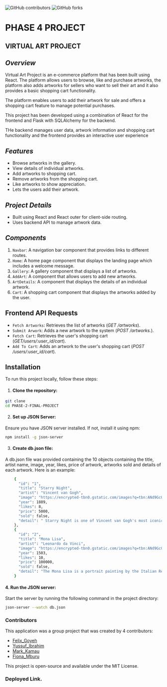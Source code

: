 ![GitHub contributors](https://img.shields.io/github/contributors-anon/felix112751/PHASE-2-FINAL-PROJECT?style=for-the-badge&logoColor=green&logoSize=60px&labelColor=blue&color=green-blue)
![GitHub forks](https://img.shields.io/github/forks/felix112751/PHASE-2-FINAL-PROJECT?style=for-the-badge&labelColor=blue&color=yellow)


# PHASE 4 PROJECT

## VIRTUAL ART PROJECT

## *Overview*

Virtual Art Project is an e-commerce platform that has been built using React. The platform allows users to browse, like and purchase artworks, the platform also adds artworks for sellers who want to sell their art and it also provides a basic shopping cart functionality. 

The platform enables users to add their artwork for sale and offers a shopping cart feature to manage potential purchases.

This project has been developed using a combination of React for the frontend and Flask with SQLAlchemy for the backend.

THe backend manages user data, artwork information and shopping cart functionality and the frontend provides an interactive user experience

## *Features*

- Browse artworks in the gallery.
- View details of individual artworks.
- Add artworks to shopping cart.
- Remove artworks from the shopping cart.
- Like artworks to show appreciation.
- Lets the users add their artwork.

## *Project Details*

- Built using React and React outer for client-side routing.
- Uses backend API to manage artwork data.

## *Components*

1. `Navbar`: A navigation bar component that provides links to different routes.
2. `Home`: A home page component that displays the landing page which includes a welcome message.
3. `Gallery`: A gallery component that displays a list of artworks.
4. `AddArt`: A component that allows users to add new artworks.
5. `ArtDetails`: A component that displays the details of an individual artwork.
5. `Cart`: A shopping cart component that displays the artworks added by the user.

## Frontend API Requests
- `Fetch Artworks`: Retrieves the list of artworks (*GET /artworks*).
- `Submit Arwork`: Adds a new artwork to the system (*POST /artworks.*).
- `Fetch Cart`: Retrieves the user's shopping cart (*GET/users/:user_id/cart*).
- `Add To Cart`: Adds an artwork to the user's shopping cart (*POST /users/:user_id/cart*).
## Installation

To run this project locally, follow these steps:

1. #### Clone the repository:

```bash
git clone
cd PHASE-2-FINAL-PROJECT
```

2. #### Set up JSON Server:

Ensure you have JSON server installed. If not, install it using npm:

```bash
npm install -g json-server
```

3. #### Create db.json file:

A db.json file was provided containing the 10 objects containing the title, artist name, image, year, likes, price of artwork, artworks sold and details of each artwork. Here is an example:

```bash
    {
      "id": "1",
      "title": "Starry Night",
      "artist": "Vincent van Gogh",
      "image": "https://encrypted-tbn0.gstatic.com/images?q=tbn:ANd9GcQoiXokZHJc3iND6Uqax-iQ-nU6PmC5lRPqIw&s",
      "year": 1889,
      "likes": 8,
      "price": 5000,
      "sold": false,
      "detail": " Starry Night is one of Vincent van Gogh's most iconic paintings, created in 1889. It depicts a swirling night sky over a tranquil village, with bold, expressive brushstrokes capturing the motion of the stars and the moon. The scene is framed by a dark cypress tree in the foreground, contrasting against the vibrant, star-filled sky. This masterpiece is celebrated for its emotional intensity, innovative use of color, and dramatic brushwork, reflecting van Gogh's turbulent state of mind and his fascination with the cosmos."
    },
    {
      "id": "2",
      "title": "Mona Lisa",
      "artist": "Leonardo da Vinci",
      "image": "https://encrypted-tbn0.gstatic.com/images?q=tbn:ANd9GcQ0s5B5TIgNtd8NBG31BBu2v1cCxIZi3AEE2g&s",
      "year": 1503,
      "likes": 10,
      "price": 100000,
      "sold": false,
      "detail": "The Mona Lisa is a portrait painting by the Italian Renaissance artist Leonardo da Vinci, completed between 1503 and 1506. The artwork depicts a woman with an enigmatic expression, famously known for her subtle smile. It is renowned for its sophisticated use of sfumato—a technique that creates a soft, gradual transition between colors and tones. The painting is housed in the Louvre Museum in Paris and is considered one of the most iconic and celebrated artworks in the world. The identity of the woman in the portrait, often believed to be Lisa Gherardini, remains a topic of debate and intrigue."
    }
```
#### 4. Run the JSON server:
Start the server by running the following command in the project directory:

```bash
json-server --watch db.json
```
### Contributors
This application was a group project that was created by 4 contributors:

- [Felix_Goyeh](https://github.com/felix112751)
- [Yussuf_Ibrahim](https://github.com/Yussuf-ibra)
- [Mark_Kamau](https://github.com/Mars254)
- [Fiona_Mburu](https://github.com/mburufiona)

This project is open-source and available under the MIT License.

### Deployed Link.